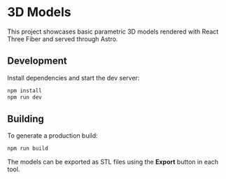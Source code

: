 # 3D Models

This project showcases basic parametric 3D models rendered with React Three Fiber and served through Astro.

## Development

Install dependencies and start the dev server:

```bash
npm install
npm run dev
```

## Building

To generate a production build:

```bash
npm run build
```

The models can be exported as STL files using the **Export** button in each tool.
